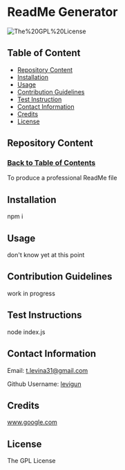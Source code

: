 # ReadMe Generator

![The%20GPL%20License](https://img.shields.io/badge/License-The%20GPL%20License-informational)

## Table of Content
* [Repository Content](#repository-content)
* [Installation](#installation)
* [Usage](#usage)
* [Contribution Guidelines](#contribution-guidelines)
* [Test Instruction](#repository-content)
* [Contact Information](#contact-information)
* [Credits](#credits)
* [License](#license)


## Repository Content
### [Back to Table of Contents](#table-of-content)
To produce a professional ReadMe file


## Installation
npm i

## Usage
don't know yet at this point

## Contribution Guidelines
work in progress

## Test Instructions
node index.js

## Contact Information
Email: t.levina31@gmail.com

Github Username: [levigun](https://github.com/levigun)

## Credits
www.google.com

## License
The GPL License  
    